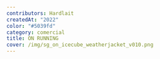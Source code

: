 ```yaml
---
contributors: Hardlait
createdAt: "2022"
color: "#5039fd"
category: comercial
title: ON RUNNING
cover: /img/sg_on_icecube_weatherjacket_v010.png
---
```

